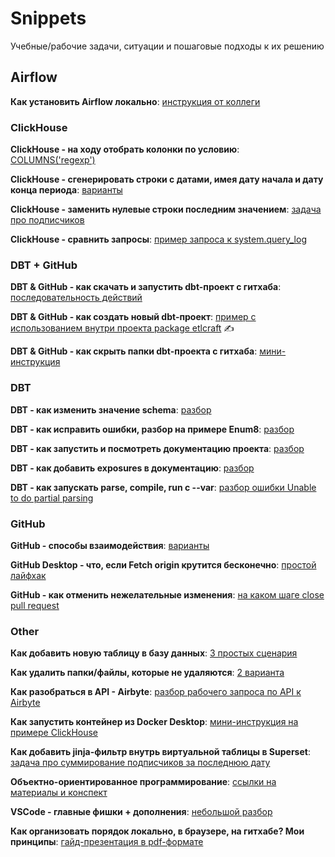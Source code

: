 # Snippets
Учебные/рабочие задачи, ситуации и пошаговые подходы к их решению

## Airflow

**Как установить Airflow локально**: [инструкция от коллеги](https://github.com/Malakhova-Natalya/Snippets/blob/main/airflow/README.md)

### ClickHouse

**ClickHouse - на ходу отобрать колонки по условию**: [COLUMNS('regexp')](https://github.com/Malakhova-Natalya/Snippets/blob/main/clickhouse/clickhouse_columns_regexp/README.md) 

**ClickHouse - сгенерировать строки с датами, имея дату начала и дату конца периода**: [варианты](https://github.com/Malakhova-Natalya/Snippets/blob/main/clickhouse/clickhouse_date_range/README.md) 

**ClickHouse - заменить нулевые строки последним значением**: [задача про подписчиков](https://github.com/Malakhova-Natalya/Snippets/blob/main/clickhouse/clickhouse_last_value/README.md) 

**ClickHouse - сравнить запросы**: [пример запроса к system.query_log](https://github.com/Malakhova-Natalya/Snippets/blob/main/clickhouse/clickhouse_system_query_log/README.md)

### DBT + GitHub

**DBT & GitHub - как скачать и запустить dbt-проект с гитхаба**: [последовательность действий](https://github.com/Malakhova-Natalya/Snippets/blob/main/dbt/start_dbt_project_from_github/README.md) 

**DBT & GitHub - как создать новый dbt-проект**: [пример с использованием внутри проекта package etlcraft](https://github.com/Malakhova-Natalya/Snippets/tree/main/dbt/dbt_init_new_project) ✍️

**DBT & GitHub - как скрыть папки dbt-проекта с гитхаба**: [мини-инструкция](https://github.com/Malakhova-Natalya/Snippets/blob/main/dbt/dbt_how_to_gitignore/README.md)

### DBT

**DBT - как изменить значение schema**: [разбор](https://github.com/Malakhova-Natalya/Snippets/tree/main/dbt/dbt_how_to_change_schema) 

**DBT - как исправить ошибки, разбор на примере Enum8**: [разбор](https://github.com/Malakhova-Natalya/Snippets/blob/main/dbt/dbt_error_Enum8/README.md) 

**DBT - как запустить и посмотреть документацию проекта**: [разбор](https://github.com/Malakhova-Natalya/Snippets/tree/main/dbt/dbt_docs)  

**DBT - как добавить exposures в документацию**: [разбор](https://github.com/Malakhova-Natalya/Snippets/tree/main/dbt/dbt_exposures)

**DBT - как запускать parse, compile, run с --var**: [разбор ошибки Unable to do partial parsing](https://github.com/Malakhova-Natalya/Snippets/tree/main/dbt/dbt_parse_compile_run_with_vars)

### GitHub

**GitHub - способы взаимодействия**: [варианты](https://github.com/Malakhova-Natalya/Snippets/tree/main/github/github_ways_of_interaction) 

**GitHub Desktop - что, если Fetch origin крутится бесконечно**: [простой лайфхак](https://github.com/Malakhova-Natalya/Snippets/blob/main/github/github_desktop_fetch_origin/README.md)

**GitHub - как отменить нежелательные изменения**: [на каком шаге close pull request](https://github.com/Malakhova-Natalya/Snippets/blob/main/github/github_close_pull_request/README.md)

### Other

**Как добавить новую таблицу в базу данных**: [3 простых сценария](https://github.com/Malakhova-Natalya/Snippets/blob/main/other/new_table/README.md) 

**Как удалить папки/файлы, которые не удаляются**: [2 варианта](https://github.com/Malakhova-Natalya/Snippets/blob/main/other/remove_file/README.md) 

**Как разобраться в API - Airbyte**: [разбор рабочего запроса по API к Airbyte](https://github.com/Malakhova-Natalya/Snippets/tree/main/other/API/Airbyte) 

**Как запустить контейнер из Docker Desktop**: [мини-инструкция на примере ClickHouse](https://github.com/Malakhova-Natalya/Snippets/blob/main/other/docker_desktop/README.md)

**Как добавить jinja-фильтр внутрь виртуальной таблицы в Superset**: [задача про суммирование подписчиков за последнюю дату](https://github.com/Malakhova-Natalya/Snippets/blob/main/other/superset/README.md)

**Объектно-ориентированное программирование**: [ссылки на материалы и конспект](https://github.com/Malakhova-Natalya/Snippets/tree/main/other/oop)

**VSCode - главные фишки + дополнения**: [небольшой разбор](https://github.com/Malakhova-Natalya/Snippets/blob/main/vscode/README.md)

**Как организовать порядок локально, в браузере, на гитхабе? Мои принципы**: [гайд-презентация в pdf-формате](https://github.com/Malakhova-Natalya/Snippets/blob/main/other/how_to_organize/guide_how_to_organize.pdf)


